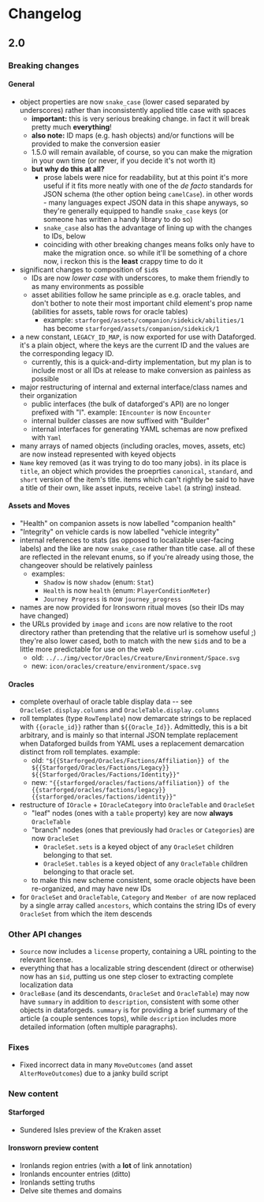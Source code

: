 # Changelog

## 2.0

### Breaking changes

#### General

* object properties are now `snake_case` (lower cased separated by underscores) rather than inconsistently applied title case with spaces
  * **important:** this is very serious breaking change. in fact it will break pretty much **everything**!
  * **also note:** ID maps (e.g. hash objects) and/or functions will be provided to make the conversion easier
  * 1.5.0 will remain available, of course, so you can make the migration in your own time (or never, if you decide it's not worth it)
  * **but why do this at all?**
    * prose labels were nice for readability, but at this point it's more useful if it fits more neatly with one of the *de facto* standards for JSON schema (the other option being `camelCase`). in other words - many languages expect JSON data in this shape anyways, so they're generally equipped to handle `snake_case` keys (or someone has written a handy library to do so)
    * `snake_case` also has the advantage of lining up with the changes to IDs, below
    * coinciding with other breaking changes means folks only have to make the migration once. so while it'll be something of a chore now, i reckon this is the **least** crappy time to do it
* significant changes to composition of `$id`s
  * IDs are now *lower case* with underscores, to make them friendly to as many environments as possible
  * asset abilities follow he same principle as e.g. oracle tables, and don't bother to note their most important child element's prop name (abilities for assets, table rows for oracle tables)
    * example: `starforged/assets/companion/sidekick/abilities/1` has become `starforged/assets/companion/sidekick/1`
* a new constant, `LEGACY_ID_MAP`, is now exported for use with Dataforged. it's a plain object, where the keys are the current ID and the values are the corresponding legacy ID.
  * currently, this is a quick-and-dirty implementation, but my plan is to include most or all IDs at release to make conversion as painless as possible
* major restructuring of internal and external interface/class names and their organization
  * public interfaces (the bulk of dataforged's API) are no longer prefixed with "I". example: `IEncounter` is now `Encounter`
  * internal builder classes are now suffixed with "Builder"
  * internal interfaces for generating YAML schemas are now prefixed with `Yaml`
* many arrays of named objects (including oracles, moves, assets, etc) are now instead represented with keyed objects
* `Name` key removed (as it was trying to do too many jobs). in its place is `title`, an object which provides the proeprties `canonical`, `standard`, and `short` version of the item's title. items which can't rightly be said to have a title of their own, like asset inputs, receive `label` (a string) instead.

#### Assets and Moves

* "Health" on companion assets is now labelled "companion health"
* "Integrity" on vehicle cards is now labelled "vehicle integrity"
* internal references to stats (as opposed to localizable user-facing labels) and the like are now `snake_case` rather than title case. all of these are reflected in the relevant enums, so if you're already using those, the changeover should be relatively painless
  * examples:
    * `Shadow` is now `shadow` (enum: `Stat`)
    * `Health` is now `health` (enum: `PlayerConditionMeter`)
    * `Journey Progress` is now `journey_progress`
* names are now provided for Ironsworn ritual moves (so their IDs may have changed)
* the URLs provided by `image` and `icons` are now relative to the root directory rather than pretending that the relative url is somehow useful ;) they're also lower cased, both to match with the new `$id`s and to be a little more predictable for use on the web
    * old: `../../img/vector/Oracles/Creature/Environment/Space.svg`
    * new: `icon/oracles/creature/environment/space.svg`

#### Oracles

* complete overhaul of oracle table display data -- see `OracleSet.display.columns` and `OracleTable.display.columns`
* roll templates (type `RowTemplate`) now demarcate strings to be replaced with `{{oracle_id}}` rather than `${{Oracle_Id}}`. Admittedly, this is a bit arbitrary, and is mainly so that internal JSON template replacement when Dataforged builds from YAML uses a replacement demarcation distinct from roll templates. example:
  * old: `"${{Starforged/Oracles/Factions/Affiliation}} of the ${{Starforged/Oracles/Factions/Legacy}} ${{Starforged/Oracles/Factions/Identity}}"`
  * new: `"{{starforged/oracles/factions/affiliation}} of the {{starforged/oracles/factions/legacy}} {{starforged/oracles/factions/identity}}"`
* restructure of `IOracle` + `IOracleCategory` into `OracleTable` and `OracleSet`
  * "leaf" nodes (ones with a `table` property) key are now **always** `OracleTable`
  * "branch" nodes (ones that previously had `Oracles` or `Categories`) are now `OracleSet`
    * `OracleSet.sets` is a keyed object of any `OracleSet` children belonging to that set.
    * `OracleSet.tables` is a keyed object of any `OracleTable` children belonging to that oracle set.
  * to make this new scheme consistent, some oracle objects have been re-organized, and may have new IDs
* for `OracleSet` and `OracleTable`, `Category` and `Member of` are now replaced by a single array called `ancestors`, which contains the string IDs of every `OracleSet` from which the item descends

### Other API changes
* `Source` now includes a `license` property, containing a URL pointing to the relevant license.
* everything that has a localizable string descendent (direct or otherwise) now has an `$id`, putting us one step closer to extracting complete localization data
* `OracleBase` (and its descendants, `OracleSet` and `OracleTable`) may now have `summary` in addition to `description`, consistent with some other objects in dataforgeds. `summary` is for providing a brief summary of the article (a couple sentences tops), while `description` includes more detailed information (often multiple paragraphs).

### Fixes
* Fixed incorrect data in many `MoveOutcomes` (and asset `AlterMoveOutcomes`) due to a janky build script

### New content
#### Starforged
* Sundered Isles preview of the Kraken asset
#### Ironsworn preview content
* Ironlands region entries (with a **lot** of link annotation)
* Ironlands encounter entries (ditto)
* Ironlands setting truths
* Delve site themes and domains
